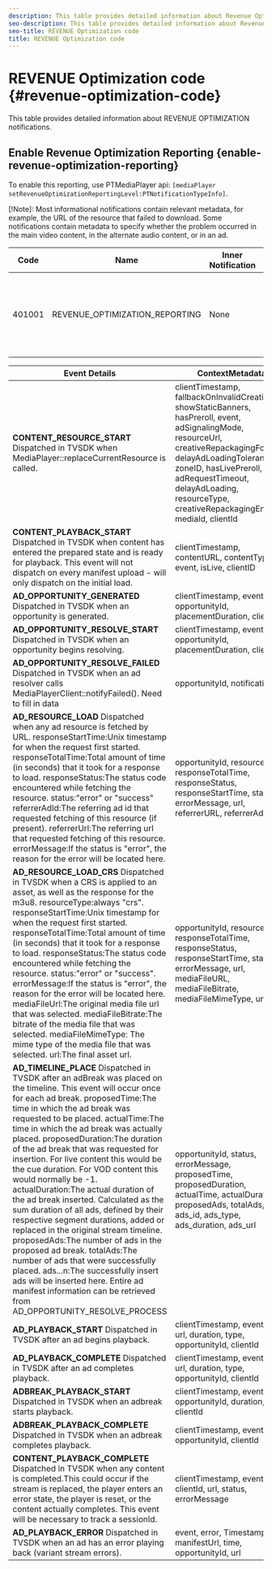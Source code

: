 ```yaml
---
description: This table provides detailed information about Revenue Optimization notifications. 
seo-description: This table provides detailed information about Revenue Optimization notifications. 
seo-title: REVENUE Optimization code
title: REVENUE Optimization code
---
```


# REVENUE Optimization code {#revenue-optimization-code}

This table provides detailed information about REVENUE OPTIMIZATION notifications.

## Enable Revenue Optimization Reporting {enable-revenue-optimization-reporting}

To enable this reporting, use PTMediaPlayer api: `[mediaPlayer
setRevenueOptimizationReportingLevel:PTNotificationTypeInfo]`.

[!Note]: Most informational notifications contain relevant metadata, for example, the URL of the resource that failed to download. Some notifications contain metadata to specify whether the problem occurred in the main video content, in the alternate audio content, or in an ad.

|Code |Name |Inner Notification |Metadata Keys |Comments |
|---|---|--|--|--|
|401001 | REVENUE_OPTIMIZATION_REPORTING | None | Refer below table for metadata keys based on different events. | None |

| Event Details |ContextMetadata |
|---|---|
| **CONTENT_RESOURCE_START** Dispatched in TVSDK when MediaPlayer::replaceCurrentResource is called. |clientTimestamp, fallbackOnInvalidCreative, showStaticBanners, hasPreroll, event, adSignalingMode, resourceUrl, creativeRepackagingFormat, delayAdLoadingTolerance, zoneID, hasLivePreroll, adRequestTimeout, delayAdLoading, resourceType, creativeRepackagingEnabled, mediaId, clientId |
| **CONTENT_PLAYBACK_START** Dispatched in TVSDK when content has entered the prepared state and is ready for playback. This event will not dispatch on every manifest upload - will only dispatch on the initial load.|clientTimestamp, contentURL, contentType, event, isLive, clientID|
| **AD_OPPORTUNITY_GENERATED** Dispatched in TVSDK when an opportunity is generated.|clientTimestamp, event, opportunityId, placementDuration, clientId|
| **AD_OPPORTUNITY_RESOLVE_START** Dispatched in TVSDK when an opportunity begins resolving. | clientTimestamp, event, opportunityId, placementDuration, clientId |
| **AD_OPPORTUNITY_RESOLVE_FAILED** Dispatched in TVSDK when an ad resolver calls MediaPlayerClient::notifyFailed(). Need to fill in data | opportunityId, notificationAD |
| **AD_RESOURCE_LOAD** Dispatched when any ad resource is fetched by URL. responseStartTime:Unix timestamp for when the request first started. responseTotalTime:Total amount of time (in seconds) that it took for a response to load. responseStatus:The status code encountered while fetching the resource. status:"error" or "success" referrerAdId:The referring ad id that requested fetching of this resource (if present). referrerUrl:The referring url that requested fetching of this resource. errorMessage:If the status is "error", the reason for the error will be located here. | opportunityId, resourceType, responseTotalTime, responseStatus, responseStartTime, status, errorMessage, url, referrerURL, referrerAdId |
| **AD_RESOURCE_LOAD_CRS** Dispatched in TVSDK when a CRS is applied to an asset, as well as the response for the m3u8. resourceType:always "crs". responseStartTime:Unix timestamp for when the request first started. responseTotalTime:Total amount of time (in seconds) that it took for a response to load. responseStatus:The status code encountered while fetching the resource. status:"error" or "success". errorMessage:If the status is "error", the reason for the error will be located here. mediaFileUrl:The original media file url that was selected. mediaFileBitrate:The bitrate of the media file that was selected. mediaFileMimeType: The mime type of the media file that was selected. url:The final asset url. | opportunityId, resourceType, responseTotalTime, responseStatus, responseStartTime, status, errorMessage, url, mediaFileURL, mediaFileBitrate, mediaFileMimeType, url |
| **AD_TIMELINE_PLACE** Dispatched in TVSDK after an adBreak was placed on the timeline. This event will occur once for each ad break. proposedTime:The time in which the ad break was requested to be placed. actualTime:The time in which the ad break was actually placed. proposedDuration:The duration of the ad break that was requested for insertion. For live content this would be the cue duration. For VOD content this would normally be -1. actualDuration:The actual duration of the ad break inserted. Calculated as the sum duration of all ads, defined by their respective segment durations, added or replaced in the original stream timeline. proposedAds:The number of ads in the proposed ad break. totalAds:The number of ads that were successfully placed. ads...n:The successfully insert ads will be inserted here. Entire ad manifest information can be retrieved from AD_OPPORTUNITY_RESOLVE_PROCESS | opportunityId, status, errorMessage, proposedTime, proposedDuration, actualTime, actualDuration, proposedAds, totalAds, ads_id, ads_type, ads_duration, ads_url |
|**AD_PLAYBACK_START** Dispatched in TVSDK after an ad begins playback. | clientTimestamp, event, id, url, duration, type, opportunityId, clientId |
| **AD_PLAYBACK_COMPLETE** Dispatched in TVSDK after an ad completes playback. | clientTimestamp, event, id, url, duration, type, opportunityId, clientId |
| **ADBREAK_PLAYBACK_START** Dispatched in TVSDK when an adbreak starts playback. | clientTimestamp, event, opportunityId, duration, time, clientId |
| **ADBREAK_PLAYBACK_COMPLETE** Dispatched in TVSDK when an adbreak completes playback. | clientTimestamp, event, opportunityId, clientId |
| **CONTENT_PLAYBACK_COMPLETE** Dispatched in TVSDK when any content is completed.This could occur if the stream is replaced, the player enters an error state, the player is reset, or the content actually completes. This event will be necessary to track a sessionId. | clientTimestamp, event, clientId, url, status, errorMessage |
| **AD_PLAYBACK_ERROR** Dispatched in TVSDK when an ad has an error playing back (variant stream errors). | event, error, Timestamp, manifestUrl, time, opportunityId, url |